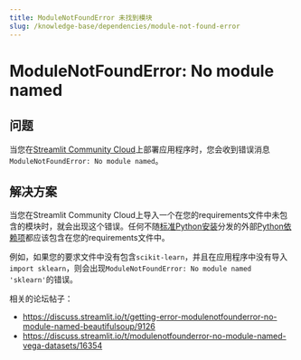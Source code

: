 ```yaml
---
title: ModuleNotFoundError 未找到模块
slug: /knowledge-base/dependencies/module-not-found-error
---
```


# ModuleNotFoundError: No module named

## 问题

当您在[Streamlit Community Cloud](https://streamlit.io/cloud)上部署应用程序时，您会收到错误消息 `ModuleNotFoundError: No module named`。

## 解决方案

当您在Streamlit Community Cloud上导入一个在您的requirements文件中未包含的模块时，就会出现这个错误。任何不随[标准Python安装](https://docs.python.org/3/py-modindex.html)分发的外部[Python依赖项](/streamlit-community-cloud/get-started/deploy-an-app/app-dependencies#add-python-dependencies)都应该包含在您的requirements文件中。

例如，如果您的要求文件中没有包含`scikit-learn`，并且在应用程序中没有导入`import sklearn`，则会出现`ModuleNotFoundError: No module named 'sklearn'`的错误。

相关的论坛帖子：

- https://discuss.streamlit.io/t/getting-error-modulenotfounderror-no-module-named-beautifulsoup/9126
- https://discuss.streamlit.io/t/modulenotfounderror-no-module-named-vega-datasets/16354
